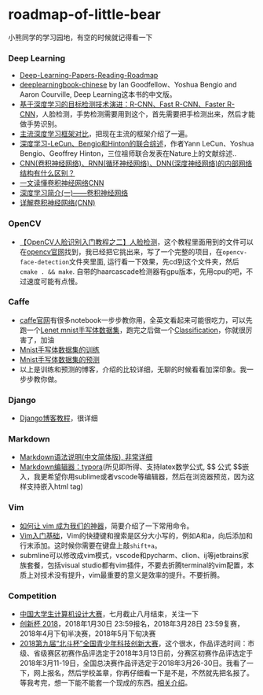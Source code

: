 # roadmap-of-little-bear
小熊同学的学习园地，有空的时候就记得看一下

### Deep Learning
* [Deep-Learning-Papers-Reading-Roadmap](https://github.com/songrotek/Deep-Learning-Papers-Reading-Roadmap)
* [deeplearningbook-chinese](https://github.com/exacity/deeplearningbook-chinese) by Ian Goodfellow、Yoshua Bengio and Aaron Courville, Deep Learning这本书的中文版。  
* [基于深度学习的目标检测技术演进：R-CNN、Fast R-CNN、Faster R-CNN](https://www.cnblogs.com/skyfsm/p/6806246.html)，人脸检测，手势检测需要用到这个，首先需要把手检测出来，然后才能做手势识别。
* [主流深度学习框架对比](http://blog.csdn.net/zuochao_2013/article/details/56024172)，把现在主流的框架介绍了一遍。
* [深度学习-LeCun、Bengio和Hinton的联合综述](https://www.csdn.net/article/2015-06-01/2824811)，作者Yann LeCun、Yoshua Bengio、Geoffrey Hinton，三位祖师联合发表在Nature上的文献综述..
* [CNN(卷积神经网络)、RNN(循环神经网络)、DNN(深度神经网络)的内部网络结构有什么区别？](https://www.zhihu.com/question/34681168)
* [一文读懂卷积神经网络CNN](https://www.cnblogs.com/nsnow/p/4562308.html)
* [深度学习简介(一)——卷积神经网络](https://www.cnblogs.com/alexcai/p/5506806.html)
* [详解卷积神经网络(CNN)](http://blog.csdn.net/qq_25762497/article/details/51052861)

### OpenCV
* [【OpenCV人脸识别入门教程之二】人脸检测](http://blog.csdn.net/lsq2902101015/article/details/47057081)，这个教程里面用到的文件可以在[opencv官网](https://opencv.org/releases.html)找到，我已经把它挑出来，写了一个完整的项目，在`opencv-face-detection`文件夹里面, 运行看一下效果，先cd到这个文件夹，然后`cmake . && make`. 自带的haarcascade检测器有gpu版本，先用cpu的吧，不过速度可能有点慢。

### Caffe
* [caffe官网](http://caffe.berkeleyvision.org/)有很多notebook一步步教你用，全英文看起来可能很吃力，可以先跑一个[Lenet mnist手写体数据集](http://caffe.berkeleyvision.org/gathered/examples/mnist.html)，跑完之后做一个[Classification](http://nbviewer.jupyter.org/github/BVLC/caffe/blob/master/examples/00-classification.ipynb)，你就很厉害了，加油
* [Mnist手写体数据集的训练](http://blog.csdn.net/hanging_gardens/article/details/78738937)
* [Mnist手写体数据集的预测](http://blog.csdn.net/hanging_gardens/article/details/78738937)
* 以上是训练和预测的博客，介绍的比较详细，无聊的时候看看加深印象。我一步步教你做。  

### Django
* [Django博客教程](https://www.zmrenwu.com/post/3/)，很详细
### Markdown
* [Markdown语法说明(中文简体版), 非常详细](http://wowubuntu.com/markdown/)
* [Markdown编辑器：typora](https://www.typora.io/)(所见即所得、支持latex数学公式, \$\$ 公式 \$\$嵌入，我更希望你用sublime或者vscode等编辑器，然后在浏览器预览，因为这样支持嵌入html tag)

### Vim
* [如何让 vim 成为我们的神器](https://segmentfault.com/a/1190000011466454)，简要介绍了一下常用命令。
* [Vim入门基础](http://www.jianshu.com/p/bcbe916f97e1)，Vim的快捷键和搜索是区分大小写的，例如A和a，向后添加和行末添加。这时候你需要在键盘上敲`shift+a`。
* submline可以修改成vim模式，vscode和pycharm、clion、ij等jetbrains家族套餐，包括visual studio都有vim插件，不要去折腾terminal的vim配置，本质上对技术没有提升，vim最重要的意义是效率的提升。不要折腾。


### Competition
* [中国大学生计算机设计大赛](http://www.jsjds.org/)，七月截止八月结束，关注一下
* [创新杯 2018](https://www.microsoft.com/china/msdn/student/IC2018/bssz.html)，2018年1月30日 23:59报名，2018年3月28日 23:59复赛，2018年4月下旬半决赛，2018年5月下旬决赛
* [2018第九届“北斗杯”全国青少年科技创新大赛](http://www.bdlead.cn/index.php/Home/Bdb/index.html)，这个很水，作品评选时间：市级、省级赛区初赛作品评选定于2018年3月13日前，分赛区初赛作品评选定于2018年3月11-19日，全国总决赛作品评选定于2018年3月26-30日。我看了一下，网上报名，然后学校盖章，你再仔细看一下是不是，不然就先把名报了。等我考完，想一下能不能套一个现成的东西。[相关介绍](http://bisai.172xiaoyuan.com/kejidasai/1655.html)。
